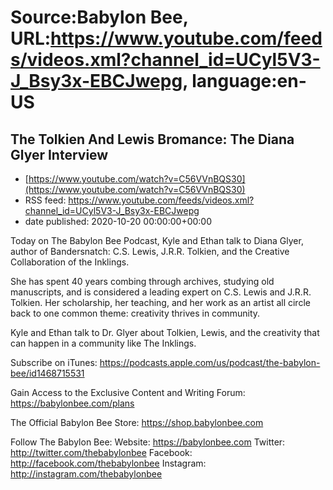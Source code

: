 # Source:Babylon Bee, URL:https://www.youtube.com/feeds/videos.xml?channel_id=UCyl5V3-J_Bsy3x-EBCJwepg, language:en-US

## The Tolkien And Lewis Bromance: The Diana Glyer Interview
 - [https://www.youtube.com/watch?v=C56VVnBQS30](https://www.youtube.com/watch?v=C56VVnBQS30)
 - RSS feed: https://www.youtube.com/feeds/videos.xml?channel_id=UCyl5V3-J_Bsy3x-EBCJwepg
 - date published: 2020-10-20 00:00:00+00:00

Today on The Babylon Bee Podcast, Kyle and Ethan talk to Diana Glyer, author of Bandersnatch: C.S. Lewis, J.R.R. Tolkien, and the Creative Collaboration of the Inklings. 

She has spent 40 years combing through archives, studying old manuscripts, and is considered a leading expert on C.S. Lewis and J.R.R. Tolkien. Her scholarship, her teaching, and her work as an artist all circle back to one common theme: creativity thrives in community. 

Kyle and Ethan talk to Dr. Glyer about Tolkien, Lewis, and the creativity that can happen in a community like The Inklings.

Subscribe on iTunes: https://podcasts.apple.com/us/podcast/the-babylon-bee/id1468715531

Gain Access to the Exclusive Content and Writing Forum: https://babylonbee.com/plans

The Official Babylon Bee Store: https://shop.babylonbee.com

Follow The Babylon Bee:
Website: https://babylonbee.com
Twitter: http://twitter.com/thebabylonbee
Facebook: http://facebook.com/thebabylonbee
Instagram: http://instagram.com/thebabylonbee

